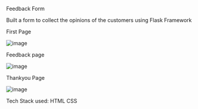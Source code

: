 Feedback Form

Built a form to collect the opinions of the customers using Flask Framework

First Page

![image](https://user-images.githubusercontent.com/121716798/214859484-468a34d1-bd75-4a31-968f-14b34dd794a4.png)

Feedback page

![image](https://user-images.githubusercontent.com/121716798/214859901-8e8e098a-81a5-4bbf-9b37-8ac71f18e30f.png)

Thankyou Page

![image](https://user-images.githubusercontent.com/121716798/214860044-624629a8-08e9-4be0-b89c-6186c5c9c9a0.png)

Tech Stack used:
HTML
CSS

